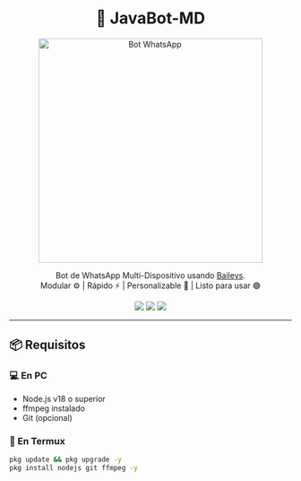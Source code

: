 <h1 align="center">🤖 JavaBot-MD</h1>

<p align="center">
  <img src="https://i.ibb.co/Gcgj9dH/whatsapp-bot.gif" width="400" alt="Bot WhatsApp" />
</p>

<p align="center">
  Bot de WhatsApp Multi-Dispositivo usando <a href="https://github.com/WhiskeySockets/Baileys">Baileys</a>.<br>
  Modular ⚙️ | Rápido ⚡ | Personalizable 🎨 | Listo para usar 🟢
</p>

<p align="center">
  <a href="#"><img src="https://img.shields.io/github/license/tu_usuario/java-bot-md?style=flat-square" /></a>
  <a href="#"><img src="https://img.shields.io/github/stars/tu_usuario/java-bot-md?style=flat-square" /></a>
  <a href="#"><img src="https://img.shields.io/github/forks/tu_usuario/java-bot-md?style=flat-square" /></a>
</p>

---

## 📦 Requisitos

### 💻 En PC
- Node.js v18 o superior
- ffmpeg instalado
- Git (opcional)

### 📱 En Termux
```bash
pkg update && pkg upgrade -y
pkg install nodejs git ffmpeg -y
